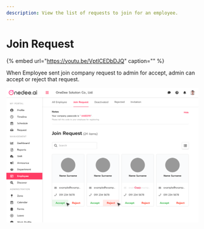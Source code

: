 ```yaml
---
description: View the list of requests to join for an employee.
---
```


# Join Request

{% embed url="https://youtu.be/VptICEDbDJQ" caption="" %}

When Employee sent join company request to admin for accept, admin can accept or reject that request.

![](../../.gitbook/assets/05.svg)

